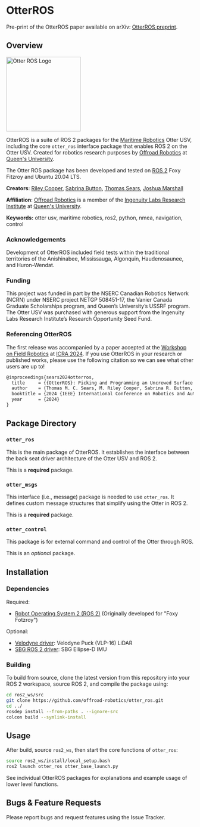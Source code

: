 # OtterROS

Pre-print of the OtterROS paper available on arXiv: [OtterROS preprint](https://arxiv.org/abs/2404.05627).

## Overview

<img src="https://i.imgur.com/4PBpnlb.png" alt="Otter ROS Logo" width="200"/>

OtterROS is a suite of ROS 2 packages for the [Maritime Robotics] Otter USV, including the core `otter_ros` interface package that enables ROS 2 on the Otter USV. Created for robotics research purposes by [Offroad Robotics] at [Queen's University].

The Otter ROS package has been developed and tested on [ROS 2] Foxy Fitzroy and Ubuntu 20.04 LTS.

**Creators**: [Riley Cooper](15mrc5@queensu.ca), [Sabrina Button](sabrina.button@queensu.ca), [Thomas Sears](thomas.sears@queensu.ca), [Joshua Marshall](joshua.marshall@queensu.ca)

**Affiliation**: [Offroad Robotics] is a member of the [Ingenuity Labs Research Institute] at [Queen's University].

**Keywords:** otter usv, maritime robotics, ros2, python, nmea, navigation, control

### Acknowledgements

Development of OtterROS included field tests within the traditional territories of the Anishinabee, Mississauga, Algonquin, Haudenosaunee, and Huron-Wendat.

### Funding

This project was funded in part by the NSERC Canadian Robotics Network (NCRN) under NSERC project NETGP 508451-17, the Vanier Canada Graduate Scholarships program, and Queen’s University’s USSRF program. The Otter USV was purchased with generous support from the Ingenuity Labs Research Institute’s Research Opportunity Seed Fund.

### Referencing OtterROS

The first release was accompanied by a paper accepted at the [Workshop on Field Robotics](https://norlab-ulaval.github.io/workshop_field_robotics_icra2024/) at [ICRA 2024](https://2024.ieee-icra.org/). If you use OtterROS in your research or published works, please use the following citation so we can see what other users are up to!

```latex
@inproceedings{sears2024otterros,
  title     = {{OtterROS}: Picking and Programming an Uncrewed Surface Vessel for Experimental Field Robotics Research with {ROS 2}},
  author    = {Thomas M. C. Sears, M. Riley Cooper, Sabrina R. Button, and Joshua A. Marshall},
  booktitle = {2024 {IEEE} International Conference on Robotics and Automation {(ICRA)} Workshop on Field Robotics},
  year      = {2024}
}
```

<!-- ```latex
@misc{sears2024otterros,
      title={{OtterROS}: Picking and Programming an Uncrewed Surface Vessel for Experimental Field Robotics Research with {ROS} 2}, 
      author={Thomas M. C. Sears and M. Riley Cooper and Sabrina R. Button and Joshua A. Marshall},
      year={2024},
      eprint={2404.05627},
      archivePrefix={arXiv},
      primaryClass={cs.RO}
}
``` -->

## Package Directory

### `otter_ros`
This is the main package of OtterROS. It establishes the interface between the back seat driver architecture of the Otter USV and ROS 2.

This is a **required** package.

### `otter_msgs`
This interface (i.e., message) package is needed to use `otter_ros`. It defines custom message structures that simplify using the Otter in ROS 2.

This is a **required** package.

### `otter_control`
This package is for external command and control of the Otter through ROS.

This is an *optional* package.

## Installation

### Dependencies

Required:
- [Robot Operating System 2 (ROS 2)](https://docs.ros.org/en/foxy/index.html) (Originally developed for "Foxy Fotzroy")

Optional:
- [Velodyne driver](https://github.com/ros-drivers/velodyne): Velodyne Puck (VLP-16) LiDAR
- [SBG ROS 2 driver](https://github.com/SBG-Systems/sbg_ros2_driver): SBG Ellipse-D IMU


### Building

To build from source, clone the latest version from this repository into your ROS 2 workspace, source ROS 2, and compile the package using:

```bash
cd ros2_ws/src
git clone https://github.com/offroad-robotics/otter_ros.git
cd ../
rosdep install --from-paths . --ignore-src
colcon build --symlink-install
```

## Usage

After build, source `ros2_ws`, then start the core functions of `otter_ros`:

```bash
source ros2_ws/install/local_setup.bash
ros2 launch otter_ros otter_base_launch.py
```

See individual OtterROS packages for explanations and example usage of lower level functions.

## Bugs & Feature Requests

Please report bugs and request features using the Issue Tracker.

[ROS 2]: http://www.ros.org
[Offroad Robotics]: https://offroad.engineering.queensu.ca/
[Queen's University]: https://queensu.ca
[Maritime Robotics]: https://www.maritimerobotics.com/
[Ingenuity Labs Research Institute]: https://ingenuitylabs.queensu.ca/